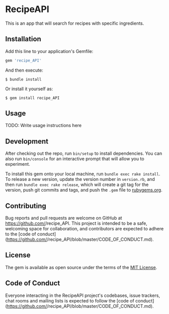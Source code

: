 # RecipeAPI

This is an app that will search for recipes with specific ingredients.

## Installation

Add this line to your application's Gemfile:

```ruby
gem 'recipe_API'
```

And then execute:

    $ bundle install

Or install it yourself as:

    $ gem install recipe_API

## Usage

TODO: Write usage instructions here

## Development

After checking out the repo, run `bin/setup` to install dependencies. You can also run `bin/console` for an interactive prompt that will allow you to experiment.

To install this gem onto your local machine, run `bundle exec rake install`. To release a new version, update the version number in `version.rb`, and then run `bundle exec rake release`, which will create a git tag for the version, push git commits and tags, and push the `.gem` file to [rubygems.org](https://rubygems.org).

## Contributing

Bug reports and pull requests are welcome on GitHub at https://github.com/<github username>/recipe_API. This project is intended to be a safe, welcoming space for collaboration, and contributors are expected to adhere to the [code of conduct](https://github.com/<github username>/recipe_API/blob/master/CODE_OF_CONDUCT.md).


## License

The gem is available as open source under the terms of the [MIT License](https://opensource.org/licenses/MIT).

## Code of Conduct

Everyone interacting in the RecipeAPI project's codebases, issue trackers, chat rooms and mailing lists is expected to follow the [code of conduct](https://github.com/<github username>/recipe_API/blob/master/CODE_OF_CONDUCT.md).
